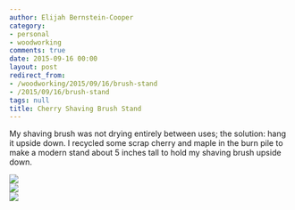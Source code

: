 ```yaml
---
author: Elijah Bernstein-Cooper
category:
- personal
- woodworking
comments: true
date: 2015-09-16 00:00
layout: post
redirect_from: 
- /woodworking/2015/09/16/brush-stand
- /2015/09/16/brush-stand
tags: null
title: Cherry Shaving Brush Stand
---
```


My shaving brush was not drying entirely between uses; the solution: hang it
upside down. I recycled some scrap cherry and maple in the burn pile to make a
modern stand about 5 inches tall to hold my shaving brush upside down. 

<div class="carouselContainer">
  <div class="variable-width">
    <div> <img src="/media/2015/09/16/woodworking/brush_stand02-carousel.jpg"
               /> </div>
    <div> <img src="/media/2015/09/16/woodworking/brush_stand01-carousel.jpg"
               /> </div>
    <div> <img src="/media/2015/09/16/woodworking/brush_stand03-carousel.jpg"
               /> </div>
  </div>
</div>